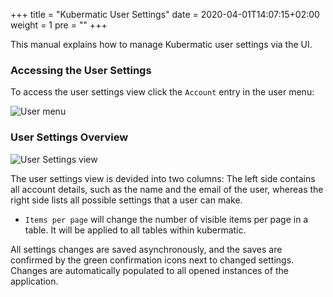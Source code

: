 +++
title = "Kubermatic User Settings"
date = 2020-04-01T14:07:15+02:00
weight = 1
pre = "<b></b>"
+++

This manual explains how to manage Kubermatic user settings via the UI.

### Accessing the User Settings
To access the user settings view click the `Account` entry in the user menu:

![User menu](/img/advanced/user_settings/menu-v2-13.png)

### User Settings Overview

![User Settings view](/img/advanced/user_settings/view-v2-13.png)

The user settings view is devided into two columns: 
The left side contains all account details, such as the name and the email of the user, whereas the right side lists all possible settings that a user can make. 

  * `Items per page` will change the number of visible items per page in a table. It will be applied to all tables within kubermatic.

All settings changes are saved asynchronously, and the saves are confirmed by the green confirmation icons next to changed settings. Changes are automatically populated to all opened instances of the application.

